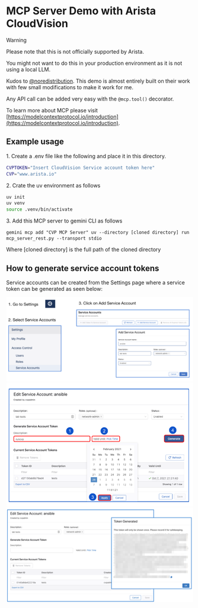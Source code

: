 # MCP Server Demo with Arista CloudVision

> [!WARNING]
> Please note that this is not officially supported by Arista.
>
> You might not want to do this in your production environment as it is not using a local LLM.
>


Kudos to [@noredistribution](https://github.com/noredistribution). This demo is almost entirely built on their work with few small modifications to make it work for me.

Any API call can be added very easy with the `@mcp.tool()` decorator.

To learn more about MCP please visit [https://modelcontextprotocol.io/introduction](https://modelcontextprotocol.io/introduction).

## Example usage

1\. Create a .env file like the following and place it in this directory.

```bash
CVPTOKEN="Insert CloudVision Service account token here"
CVP="www.arista.io"
```

2\. Crate the uv environment as follows

````bash 
uv init
uv venv
source .venv/bin/activate
```` 


3\. Add this MCP server to gemini CLI as follows


```
gemini mcp add "CVP MCP Server" uv --directory [cloned directory] run mcp_server_rest.py --transport stdio
```

Where [cloned directory] is the full path of the cloned directory


## How to generate service account tokens

Service accounts can be created from the Settings page where a service token can be generated as seen below:

![serviceaccount1](./media/serviceaccount1.png)
![serviceaccount2](./media/serviceaccount2.png)
![serviceaccount3](./media/serviceaccount3.png)
